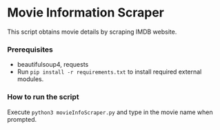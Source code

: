 # Movie Information Scraper
This script obtains movie details by scraping IMDB website.

### Prerequisites
* beautifulsoup4, requests
* Run `pip install -r requirements.txt` to install required external modules.

### How to run the script
Execute `python3 movieInfoScraper.py` and type in the movie name when prompted.
